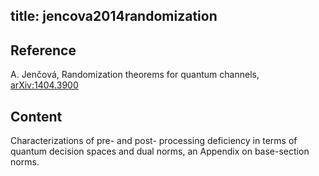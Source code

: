 title: jencova2014randomization
---

## Reference 

A. Jenčová, Randomization theorems for quantum channels, [arXiv:1404.3900](https://arxiv.org/abs/1404.3900) 


## Content

Characterizations of pre- and post- processing deficiency in terms of quantum decision spaces and dual norms, an Appendix on base-section norms.
